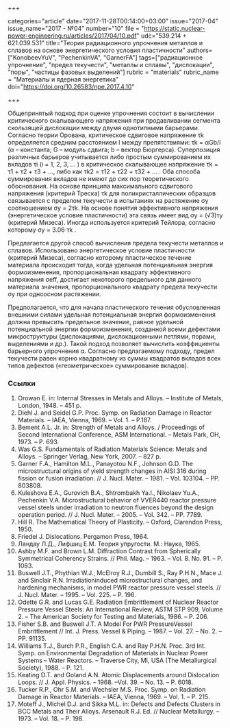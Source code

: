 +++

categories="article"
date="2017-11-28T00:14:00+03:00"
issue="2017-04"
issue_name="2017 - №04"
number="10"
file = "https://static.nuclear-power-engineering.ru/articles/2017/04/10.pdf"
udc="539.214 + 621.039.531"
title="Теория радиационного упрочнения металлов и сплавов на основе энергетического условия пластичности"
authors=["KonobeevYuV", "PechenkinVA", "GarnerFA"]
tags=["радиационное упрочнение", "предел текучести", "металлы и сплавы", "дислокации", "поры", "частицы фазовых выделений"]
rubric = "materials"
rubric_name = "Материалы и ядерная энергетика"
doi="https://doi.org/10.26583/npe.2017.4.10"

+++

Общепринятый подход при оценке упрочнения состоит в вычислении критического скалывающего напряжения при продавливании сегмента скользящей дислокации между двумя однотипными барьерами. Согласно теории Орована, критическое сдвиговое напряжение τk определяется средним расстоянием l между препятствиями: τk = αGb/l (α – константа; G – модуль сдвига; b – вектор Бюргерса). Суперпозиция различных барьеров учитывается либо простым суммированием их вкладов τi (i = 1, 2, 3, … ) в критическое скалывающее напряжение τk = τ1 + τ2 + τ3 + …, либо как τk2 = τ12 + τ22 + τ32 + … . Оба способа суммирования вкладов не имеют до сих пор теоретического обоснования. На основе принципа максимального сдвигового напряжения (критерий Треска) τk для поликристаллических образцов связывается с пределом текучести в испытаниях на растяжение σy соотношением σy = 2τk. На основе понятия эффективного напряжения (энергетическое условие пластичности) эта связь имеет вид σy = (√3)τy (критерий Мизеса). Иногда используется критерий Тейлора, согласно которому σy = 3.06⋅τk .

Предлагается другой способ вычисления предела текучести металлов и сплавов. Использовано энергетическое условие пластичности (критерий Мизеса), согласно которому пластическое течение материала происходит тогда, когда удельная потенциальная энергия формоизменения, пропорциональная квадрату эффективного напряжения σeff, достигает некоторого предельного для данного материала значения, пропорционального квадрату предела текучести σy при одноосном растяжении.

Предполагается, что для начала пластического течения обусловленная внешними силами удельная потенциальная энергия формоизменения должна превысить предельное значение, равное удельной потенциальной энергии формоизменения, созданной всеми дефектами микроструктуры (дислокациями, дислокационными петлями, порами, выделениями и др.). Такой подход позволяет вычислить коэффициенты барьерного упрочнения α. Согласно предлагаемому подходу, предел текучести равен корню квадратному из суммы квадратов вкладов всех типов дефектов («геометрическое» суммирование вкладов).

### Ссылки

1. Orowan E. in: Internal Stresses in Metals and Alloys. – Institute of Metals, London, 1948. – 451 p.
2. Diehl J. and Seidel G.P. Proc. Symp. on Radiation Damage in Reactor Materials. – IAEA, Vienna, 1969. – Vol. 1. – P.187.
3. Bement A.L. Jr. in: Strength of Metals and Alloys. / Proceedings of Second International Conference, ASM International. – Metals Park, OH, 1973. – P. 693.
4. Was G.S. Fundamentals of Radiation Materials Science: Metals and Alloys. – Springer Verlag, New York, 2007. – 827 p.
5. Garner F.A., Hamilton M.L., Panayotou N.F., Johnson G.D. The microstructural origins of yield strength changes in AISI 316 during fission or fusion irradiation. // J. Nucl. Mater. – 1981. – Vol. 103104. – PP. 803808.
6. Kuleshova E.A., Gurovich B.A., Shtrombakh Ya.I., Nikolaev Yu.A., Pechenkin V.A. Microstructural behavior of VVER440 reactor pressure vessel steels under irradiation to neutron fluences beyond the design operation period. // J. Nucl. Mater. – 2005. – Vol. 342. – PP. 7789.
7. Hill R. The Mathematical Theory of Plasticity. – Oxford, Clarendon Press, 1950.
8. Friedel J. Dislocations. Pergamon Press, 1964.
9. Ландау Л.Д., Лифшиц Е.М. Теория упругости. М.: Наука, 1965.
10. Ashby M.F. and Brown L.M. Diffraction Contrast from Spherically Symmetrical Coherency Strains. // Phil. Mag. – 1963. – Vol. 8. No. 91. – P. 1083.
11. Buswell J.T., Phythian W.J., МсElroy R.J., Dumbill S., Ray P.H.N., Mace J. and Sinclair R.N. Irradiationinduced microstructural changes, and hardening mechanisms, in model PWR reactor pressure vessel steels. // J. Nucl. Mater. – 1995. – Vol. 225. – P. 196.
12. Odette G.R. and Lucas G.E. Radiation Embrittlement of Nuclear Reactor Pressure Vessel Steels: An International Review, ASTM STP 909, Volume 2. – The American Society for Testing and Materials, 1986. – P. 206.
13. Fisher S.B. and Buswell J.T. A Model For PWR PressureVessel Embrittlement // Int. J. Press. Vessel & Piping. – 1987. – Vol. 27. – No. 2. – PP. 91135.
14. Williams T.J., Burch P.R., English C.A. and Ray P.H.N. Proc. 3rd Int. Symp. on Environmental Degradation of Materials in Nuclear Power Systems – Water Reactors. – Traverse City, MI, USA (The Metallurgical Society), 1988. – P. 121.
15. Keating D.T. and Goland A.N. Atomic Displacements around Dislocation Loops. // J. Appl. Physics. – 1968. –Vol. 39. – No. 13. – P. 6018.
16. Tucker R.P., Ohr S.M. and Wechsler M.S. Proc. Symp. on Radiation Damage in Reactor Materials. – IAEA, Vienna, 1969. – Vol. 1. – P. 215.
17. Moteff J., Michel D.J. and Sikka M.L. in: Defects and Defects Clusters in BCC Metals and Their Alloys. Arsenault R.J. Ed. // Nuclear Metallurgy. – 1973. – Vol. 18. – P. 198.